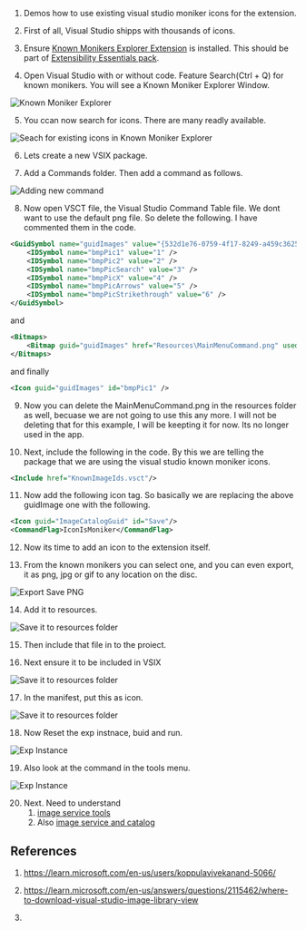 

1. Demos how to use existing visual studio moniker icons for the extension.

2. First of all, Visual Studio shipps with thousands of icons.

3. Ensure [Known Monikers Explorer Extension](https://marketplace.visualstudio.com/items?itemName=MadsKristensen.KnownMonikersExplorer2022) is installed. This should be part of [Extensibility Essentials pack](https://marketplace.visualstudio.com/items?itemName=MadsKristensen.ExtensibilityEssentials2022). 

4. Open Visual Studio with or without code. Feature Search(Ctrl + Q) for known monikers. You will see a Known Moniker Explorer Window.

![Known Moniker Explorer](./images/50_50_FeatureSearchKnown.jpg)

5. You ccan now search for icons. There are many readly available.

![Seach for existing icons in Known Moniker Explorer](./images/51_50_KnownMonikerExplorer.jpg)

6. Lets create a new VSIX package.

7. Add a Commands folder. Then add a command as follows.

![Adding new command](./images/54_50_NewCommand.jpg) 

8. Now open VSCT file, the Visual Studio Command Table file. We dont want to use the default png file. So delete the following. I have commented them in the code.

```xml
<GuidSymbol name="guidImages" value="{532d1e76-0759-4f17-8249-a459c36252f1}" >
    <IDSymbol name="bmpPic1" value="1" />
    <IDSymbol name="bmpPic2" value="2" />
    <IDSymbol name="bmpPicSearch" value="3" />
    <IDSymbol name="bmpPicX" value="4" />
    <IDSymbol name="bmpPicArrows" value="5" />
    <IDSymbol name="bmpPicStrikethrough" value="6" />
</GuidSymbol>
```

and 

```xml
<Bitmaps>
    <Bitmap guid="guidImages" href="Resources\MainMenuCommand.png" usedList="bmpPic1, bmpPic2, bmpPicSearch, bmpPicX, bmpPicArrows, bmpPicStrikethrough"/>
</Bitmaps>
```

and finally 

```xml
<Icon guid="guidImages" id="bmpPic1" />
```

9. Now you can delete the MainMenuCommand.png in the resources folder as well, becuase we are not going to use this any more. I will not be deleting that for this example, I will be keepting it for now. Its no longer used in the app.

10. Next, include the following in the code. By this we are telling the package that we are using the visual studio known moniker icons.

```xml
<Include href="KnownImageIds.vsct"/>
```

11. Now add the following icon tag. So basically we are replacing the above guidImage one with the following.

```xml
<Icon guid="ImageCatalogGuid" id="Save"/>
<CommandFlag>IconIsMoniker</CommandFlag>
```

12. Now its time to add an icon to the extension itself.

13. From the known monikers you can select one, and you can even export, it as png, jpg or gif to any location on the disc.

![Export Save PNG](./images/52_50_ExportSaveImage.jpg)

14. Add it to resources.

![Save it to resources folder](./images/53_50_SaveImageToResourcesFolder.jpg)

15. Then include that file in to the proiect.

16. Next ensure it to be included in VSIX 

![Save it to resources folder](./images/53_51_SaveImageToResourcesFolder54IncludeInVSix.jpg)

17. In the manifest, put this as icon.

![Save it to resources folder](./images/53_52_SaveImageToResourcesFolder55IconInManifest.jpg)

18. Now Reset the exp instnace, buid and run.

![Exp Instance](./images/55_50_InstalledExtensions.jpg)

19.  Also look at the command in the tools menu.

![Exp Instance](./images/56_50_InstalledExtensions.jpg)

20.  Next. Need to understand 
     1.   [image service tools](https://learn.microsoft.com/en-us/visualstudio/extensibility/internals/image-service-tools)
     2.   Also [image service and catalog](https://learn.microsoft.com/en-us/visualstudio/extensibility/image-service-and-catalog)


## References
1. https://learn.microsoft.com/en-us/users/koppulavivekanand-5066/

2. https://learn.microsoft.com/en-us/answers/questions/2115462/where-to-download-visual-studio-image-library-view

3. 
  